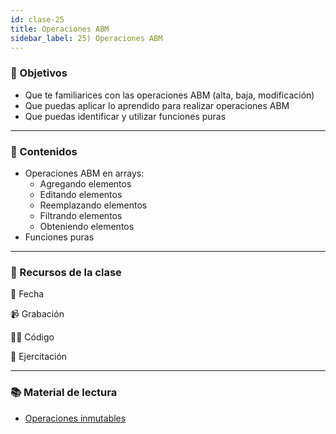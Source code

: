 ```yaml
---
id: clase-25
title: Operaciones ABM
sidebar_label: 25) Operaciones ABM
---
```


### 🏁 Objetivos

- Que te familiarices con las operaciones ABM (alta, baja, modificación)
- Que puedas aplicar lo aprendido para realizar operaciones ABM
- Que puedas identificar y utilizar funciones puras

---

### 📝 Contenidos

- Operaciones ABM en arrays:
  - Agregando elementos
  - Editando elementos
  - Reemplazando elementos
  - Filtrando elementos
  - Obteniendo elementos
- Funciones puras

---

### 🚀 Recursos de la clase

📆 Fecha

📹 Grabación

👩‍💻 Código

💪 Ejercitación

---

### 📚 Material de lectura

- [Operaciones inmutables](https://frontend.adaitw.org/docs/js/js05b)
